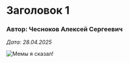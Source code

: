# Заголовок 1

### Автор: Чесноков Алексей Сергеевич

*Дата: 28.04.2025*

![Мемы я сказал!](https://avatars.mds.yandex.net/i?id=c0c6686b5a501a4ac9586164becf3082_l-5232624-images-thumbs&n=13) 